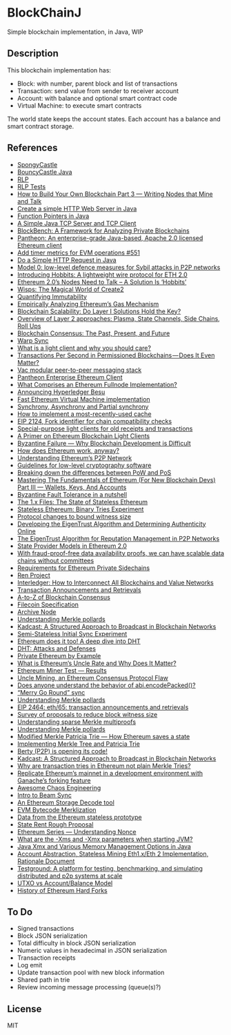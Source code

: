 # BlockChainJ

Simple blockchain implementation, in Java, WIP

## Description

This blockchain implementation has:

- Block: with number, parent block and list of transactions
- Transaction: send value from sender to receiver account
- Account: with balance and optional smart contract code
- Virtual Machine: to execute smart contracts

The world state keeps the account states. Each account has a balance and smart contract storage.

## References

- [SpongyCastle](https://rtyley.github.io/spongycastle)
- [BouncyCastle Java](http://www.bouncycastle.org/java.html)
- [RLP](https://github.com/ethereum/wiki/wiki/RLP)
- [RLP Tests](https://github.com/ethereum/tests/blob/develop/RLPTests/rlptest.json)
- [How to Build Your Own Blockchain Part 3 — Writing Nodes that Mine and Talk](https://bigishdata.com/2017/11/02/build-your-own-blockchain-part-3-writing-nodes-that-mine/)
- [Create a simple HTTP Web Server in Java](https://medium.com/@ssaurel/create-a-simple-http-web-server-in-java-3fc12b29d5fd)
- [Function Pointers in Java](https://programming.guide/java/function-pointers-in-java.html)
- [A Simple Java TCP Server and TCP Client](https://systembash.com/a-simple-java-tcp-server-and-tcp-client/)
- [BlockBench: A Framework for Analyzing Private Blockchains](https://github.com/ooibc88/blockbench)
- [Pantheon: An enterprise-grade Java-based, Apache 2.0 licensed Ethereum client](https://github.com/PegaSysEng/pantheon)
- [Add timer metrics for EVM operations #551](https://github.com/PegaSysEng/pantheon/pull/551)
- [Do a Simple HTTP Request in Java](https://www.baeldung.com/java-http-request)
- [Model 0: low-level defence measures for Sybil attacks in P2P networks](https://blog.golemproject.net/model-0-low-level-defence-measures-for-sybil-attacks-in-p2p-networks/)
- [Introducing Hobbits: A lightweight wire protocol for ETH 2.0](https://medium.com/whiteblock/introducing-hobbits-a-lightweight-wire-protocol-for-eth-2-0-b1bfae5e4843)
- [Ethereum 2.0’s Nodes Need to Talk – A Solution Is ‘Hobbits’](https://www.coindesk.com/testing-ethereum-2-0-requires-basic-signaling-a-solution-is-hobbits)
- [Wisps: The Magical World of Create2](https://blog.ricmoo.com/wisps-the-magical-world-of-create2-5c2177027604)
- [Quantifying Immutability](https://medium.com/ethereum-classic/quantifying-immutability-e8f2b1bb9301)
- [Empirically Analyzing Ethereum’s Gas Mechanism](https://arxiv.org/pdf/1905.00553.pdf)
- [Blockchain Scalability: Do Layer I Solutions Hold the Key?](https://hackernoon.com/blockchain-scalability-do-layer-i-solutions-hold-the-key-f3d9388c60f3)
- [Overview of Layer 2 approaches: Plasma, State Channels, Side Chains, Roll Ups](https://nearprotocol.com/blog/layer-2/)
- [Blockchain Consensus: The Past, Present, and Future](https://hackernoon.com/blockchain-consensus-the-past-present-and-future-112cd1a4189a)
- [Warp Sync](https://wiki.parity.io/Warp-Sync)
- [What is a light client and why you should care?](https://www.parity.io/what-is-a-light-client/)
- [Transactions Per Second in Permissioned Blockchains — Does It Even Matter?](https://hackernoon.com/transactions-per-second-in-private-blockchains-does-it-even-matter-bf67dec56b76)
- [Vac modular peer-to-peer messaging stack](https://vac.dev/vac-overview)
- [Pantheon Enterprise Ethereum Client](https://docs.pantheon.pegasys.tech/en/latest/)
- [What Comprises an Ethereum Fullnode Implementation?](https://medium.com/blockchannel/what-comprises-an-ethereum-fullnode-implementation-a1e72f213ca6)
- [Announcing Hyperledger Besu](https://www.hyperledger.org/blog/2019/08/29/announcing-hyperledger-besu)
- [Fast Ethereum Virtual Machine implementation](https://github.com/ethereum/evmone)
- [Synchrony, Asynchrony and Partial synchrony](https://ittaiab.github.io/2019-06-01-2019-5-31-models/)
- [How to implement a most-recently-used cache](https://stackoverflow.com/questions/583852/how-to-implement-a-most-recently-used-cache)
- [EIP 2124, Fork identifier for chain compatibility checks](https://twitter.com/trent_vanepps/status/1184677267995320322)
- [Special-purpose light clients for old receipts and transactions](https://ethereum-magicians.org/t/special-purpose-light-clients-for-old-receipts-and-transactions/3711)
- [A Primer on Ethereum Blockchain Light Clients](https://medium.com/@rauljordan/a-primer-on-ethereum-blockchain-light-clients-f3cadde49137)
- [Byzantine Failure — Why Blockchain Development is Difficult](https://medium.com/codechain/byzantine-failure-why-blockchain-development-is-difficult-1d2da8de9f03)
- [How does Ethereum work, anyway?](https://medium.com/@preethikasireddy/how-does-ethereum-work-anyway-22d1df506369)
- [Understanding Ethereum’s P2P Network](https://medium.com/shyft-network-media/understanding-ethereums-p2p-network-86eeaa3345)
- [Guidelines for low-level cryptography software](https://github.com/veorq/cryptocoding)
- [Breaking down the differences between PoW and PoS](https://medium.com/@stakingrewards/research-report-is-proof-of-stake-better-than-proof-of-work-222d048ccef5)
- [Mastering The Fundamentals of Ethereum (For New Blockchain Devs) Part III — Wallets, Keys, And Accounts](https://medium.com/@markmuskardin/mastering-the-fundamentals-of-ethereum-for-new-blockchain-devs-part-iii-wallets-keys-and-4cd3175b535b)
- [Byzantine Fault Tolerance in a nutshell](https://medium.com/coinmonks/byzantine-fault-tolerance-in-a-nutshell-bc7762ffb996)
- [The 1.x Files: The State of Stateless Ethereum](https://blog.ethereum.org/2019/12/30/eth1x-files-state-of-stateless-ethereum/)
- [Stateless Ethereum: Binary Tries Experiment](https://medium.com/@mandrigin/stateless-ethereum-binary-tries-experiment-b2c035497768)
- [Protocol changes to bound witness size](https://ethereum-magicians.org/t/protocol-changes-to-bound-witness-size/3885)
- [Developing the EigenTrust Algorithm and Determining Authenticity Online](https://medium.com/oscar-tech/developing-the-eigentrust-algorithm-and-determining-trustworthiness-online-6c51b2c2938f)
- [The EigenTrust Algorithm for Reputation Management in P2P Networks](https://nlp.stanford.edu/pubs/eigentrust.pdf)
- [State Provider Models in Ethereum 2.0](https://ethresear.ch/t/state-provider-models-in-ethereum-2-0/6750)
- [With fraud-proof-free data availability proofs, we can have scalable data chains without committees](https://ethresear.ch/t/with-fraud-proof-free-data-availability-proofs-we-can-have-scalable-data-chains-without-committees/6725)
- [Requirements for Ethereum Private Sidechains](https://arxiv.org/pdf/1806.09834.pdf)
- [Ren Project](https://github.com/renproject/ren/wiki/Introduction)
- [Interledger: How to Interconnect All Blockchains and Value Networks](https://medium.com/xpring/interledger-how-to-interconnect-all-blockchains-and-value-networks-74f432e64543)
- [Transaction Announcements and Retrievals](https://github.com/ethereum/EIPs/issues/2465)
- [A-to-Z of Blockchain Consensus](https://medium.com/tendermint/a-to-z-of-blockchain-consensus-81e2406af5a3)
- [Filecoin Specification](https://filecoin-project.github.io/specs/)
- [Archive Node](https://infura.io/docs/ethereum/add-ons/archiveData)
- [Understanding Merkle pollards](https://medium.com/@jgm.orinoco/understanding-merkle-pollards-1547fc7efaa)
- [Kadcast: A Structured Approach to Broadcast in Blockchain Networks](https://eprint.iacr.org/2019/876.pdf)
- [Semi-Stateless Initial Sync Experiment](https://medium.com/@mandrigin/semi-stateless-initial-sync-experiment-897cc9c330cb)
- [Ethereum does it too! A deep dive into DHT](https://medium.com/unitychain/intro-to-dht-e98425fc05f1)
- [DHT: Attacks and Defenses](https://medium.com/unitychain/dht-attacks-and-defenses-e159b3d1bcf8)
- [Private Ethereum by Example](https://medium.com/coinmonks/private-ethereum-by-example-b77063bb634f)
- [What is Ethereum’s Uncle Rate and Why Does It Matter?](https://ethgasstation.info/blog/ethereum-uncle-rate/)
- [Ethereum Miner Test — Results](https://medium.com/bloxroute/ethereum-miner-test-results-8fbee68b7088)
- [Uncle Mining, an Ethereum Consensus Protocol Flaw](https://bitslog.com/2016/04/28/uncle-mining-an-ethereum-consensus-protocol-flaw/)
- [Does anyone understand the behavior of abi.encodePacked()?](https://www.reddit.com/r/ethdev/comments/a9i594/does_anyone_understand_the_behavior_of/)
- [“Merry Go Round” sync](https://ethresear.ch/t/merry-go-round-sync/7158)
- [Understanding Merkle pollards](https://medium.com/@jgm.orinoco/understanding-merkle-pollards-1547fc7efaa)
- [EIP 2464: eth/65: transaction announcements and retrievals](https://eips.ethereum.org/EIPS/eip-2464)
- [Survey of proposals to reduce block witness size](https://ethresear.ch/t/survey-of-proposals-to-reduce-block-witness-size/7173)
- [Understanding sparse Merkle multiproofs](https://www.wealdtech.com/articles/understanding-sparse-merkle-multiproofs/)
- [Understanding Merkle pollards](https://www.wealdtech.com/articles/understanding-merkle-pollards/)
- [Modified Merkle Patricia Trie — How Ethereum saves a state](https://medium.com/codechain/modified-merkle-patricia-trie-how-ethereum-saves-a-state-e6d7555078dd)
- [Implementing Merkle Tree and Patricia Trie](https://medium.com/coinmonks/implementing-merkle-tree-and-patricia-trie-b8badd6d9591)
- [Berty (P2P) is opening its code!](https://berty.tech/blog/open-source/)
- [Kadcast: A Structured Approach to Broadcast in Blockchain Networks](https://eprint.iacr.org/2019/876.pdf)
- [Why are transaction tries in Ethereum not plain Merkle Tries?](https://ethereum.stackexchange.com/questions/66729/why-are-transaction-tries-in-ethereum-not-plain-merkle-tries)
- [Replicate Ethereum’s mainnet in a development environment with Ganache’s forking feature](https://medium.com/@samajammin/how-to-interact-with-ethereums-mainnet-in-a-development-environment-with-ganache-3d8649df0876)
- [Awesome Chaos Engineering](https://github.com/dastergon/awesome-chaos-engineering)
- [Intro to Beam Sync](https://blog.ethereum.org/2019/12/30/eth1x-files-state-of-stateless-ethereum/)
- [An Ethereum Storage Decode tool](https://inuka.dev/an-ethereum-storage-decode-tool/)
- [EVM Bytecode Merklization](https://medium.com/ewasm/evm-bytecode-merklization-2a8366ab0c90)
- [Data from the Ethereum stateless prototype](https://medium.com/@akhounov/data-from-the-ethereum-stateless-prototype-8c69479c8abc)
- [State Rent Rough Proposal](https://github.com/ledgerwatch/eth_state/blob/58351eb8b70fa6031da1e23c1a77d982be677078/State_rent.pdf)
- [Ethereum Series — Understanding Nonce](https://medium.com/swlh/ethereum-series-understanding-nonce-3858194b39bf)
- [What are the -Xms and -Xmx parameters when starting JVM?](https://stackoverflow.com/questions/14763079/what-are-the-xms-and-xmx-parameters-when-starting-jvm)
- [Java Xmx and Various Memory Management Options in Java](https://www.udemy.com/blog/java-xmx/)
- [Account Abstraction, Stateless Mining Eth1.x/Eth 2 Implementation, Rationale Document](https://hackmd.io/y7uhNbeuSziYn1bbSXt4ww?view)
- [Testground: A platform for testing, benchmarking, and simulating distributed and p2p systems at scale](https://github.com/testground/testground)
- [UTXO vs Account/Balance Model](https://medium.com/@sunflora98/utxo-vs-account-balance-model-5e6470f4e0cf)
- [History of Ethereum Hard Forks](https://medium.com/mycrypto/the-history-of-ethereum-hard-forks-6a6dae76d56f)

## To Do

- Signed transactions
- Block JSON serialization
- Total difficulty in block JSON serialization
- Numeric values in hexadecimal in JSON serialization
- Transaction receipts
- Log emit
- Update transaction pool with new block information
- Shared path in trie
- Review incoming message processing (queue(s)?)

## License

MIT

